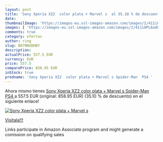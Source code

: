 ```yaml
---
layout: post
title: 'Sony Xperia XZ2  color plata + Marvel s  al 35.10 % de descuento'
date: 
thumbnailImage: 'https://images-eu.ssl-images-amazon.com/images/I/411i8PL6adL._SL200_.jpg'
images: [ 'https://images-eu.ssl-images-amazon.com/images/I/411i8PL6adL._SL200_.jpg' ]
comments: true
category: ofertas
author: ring
slug: B07NNXDHBY
description:
actualPrice: 557.5 EUR
currency: EUR
price: 557.5
comparePrice: 858.95 EUR
inStock: true
prodname: 'Sony Xperia XZ2  color plata + Marvel s Spider-Man  PS4 '
---
```


Ahora mismo tienes [Sony Xperia XZ2  color plata + Marvel s Spider-Man  PS4 ](https://www.amazon.es/dp/B07NNXDHBY/?tag=tolees-21) a 557.5 EUR (original: 858.95 EUR) (35.10 %  de descuento) en el siguiente enlace!

[![Sony Xperia XZ2  color plata + Marvel s ](https://images-eu.ssl-images-amazon.com/images/I/411i8PL6adL._SL200_.jpg)](https://www.amazon.es/dp/B07NNXDHBY/?tag=tolees-21)

[Visítala!!!](https://www.amazon.es/dp/B07NNXDHBY/?tag=tolees-21)

Links participate in Amazon Associate program and might generate a comission on qualifying sales
